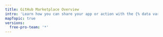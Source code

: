```yaml
---
title: GitHub Marketplace Overview
intro: 'Learn how you can share your app or action with the {% data variables.product.company_short %} community on {% data variables.product.prodname_marketplace %}.'
mapTopic: true
versions:
  free-pro-team: '*'
---
```


